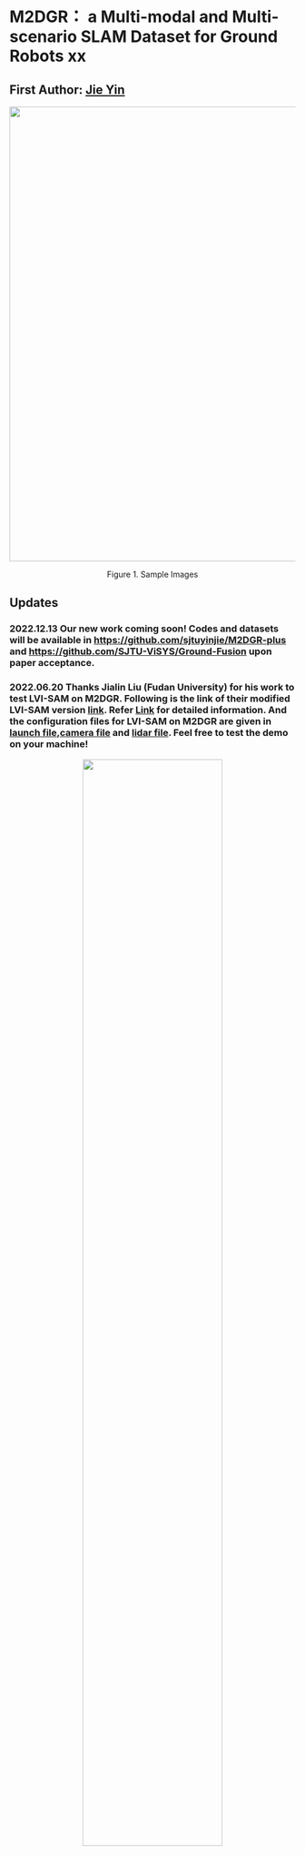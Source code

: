 


# M2DGR： a Multi-modal and Multi-scenario SLAM Dataset for Ground Robots xx
## First Author: [Jie Yin](https://github.com/sjtuyinjie?tab=repositories)
<div align=center>
<img src="https://github.com/sjtuyinjie/mypics/blob/main/bigsix.jpg" width="800px">

</div>
<p align="center">Figure 1. Sample Images</p>


## Updates

### 2022.12.13 Our new work coming soon! Codes and datasets will be available in https://github.com/sjtuyinjie/M2DGR-plus and https://github.com/SJTU-ViSYS/Ground-Fusion upon paper acceptance. 


### 2022.06.20   Thanks Jialin Liu (Fudan University) for his work to test LVI-SAM on M2DGR. Following is the link of their modified LVI-SAM version [link](https://github.com/electech6/LVI-SAM_detailed_comments). Refer [Link](https://github.com/SJTU-ViSYS/M2DGR/blob/main/LVISAM-modified.md) for detailed information. And the configuration files for LVI-SAM on M2DGR are given in [launch file](https://github.com/SJTU-ViSYS/M2DGR/blob/main/module_sam.launch),[camera file](https://github.com/SJTU-ViSYS/M2DGR/blob/main/my_params_camera.yaml) and [lidar file](https://github.com/SJTU-ViSYS/M2DGR/blob/main/my_params_lidar.yaml). Feel free to test the demo on your machine!

<center>
<img src="https://github.com/shuttworth/Record_Datasets_For_LVI-SAM/blob/main/img/gate_01_v1.gif" width="70%">
</center>

<center>
<img src="https://github.com/shuttworth/Record_Datasets_For_LVI-SAM/blob/main/img/street_08_v1.gif" width="70%">
</center>

<p align="left">LVI-SAM on M2DGR</p>

2022.02.18   We have upload a brand new SLAM dataset with GNSS, vision and IMU information. Here is our link [SJTU-GVI](https://github.com/sjtuyinjie/SJTU_GVI). Different from M2DGR, new data is captured on a real car and it records GNSS raw measurements with a Ublox ZED-F9P device to facilitate GNSS-SLAM. Give us a star and folk the project if you like it.


2022.02.01   Our work has been accepted by ICRA2022!


## NOTICE
### We strongly recommend that the newly proposed SLAM algorithm be tested on our data, because our data has following features:
1. A  rich pool of sensory information including vision, lidar, IMU, GNSS,event, thermal-infrared images and so on
2. Various scenarios in real-world environments including lifts, streets, rooms, halls and so on.
3. Our dataset brings great challenge to existing SLAM algorithms including LIO-SAM and ORB-SLAM3. If your proposed algorihm outperforms SOTA systems on M2DGR, your paper will be much more convincing and valuable.


## ABSTRACT:

We introduce M2DGR: a novel large-scale dataset collected by a ground robot with a full sensor-suite including six fish-eye and one sky-pointing RGB cameras, an infrared camera, an event camera, a Visual-Inertial Sensor (VI-sensor), an inertial measurement unit (IMU), a LiDAR, a consumer-grade Global Navigation Satellite System (GNSS) receiver and a GNSS-IMU navigation system with real-time kinematic (RTK) signals. All those sensors were well-calibrated and synchronized, and their data were recorded simultaneously. The ground truth trajectories were obtained by the motion capture device, a laser 3D tracker, and an RTK receiver.  The dataset comprises 36 sequences (about 1TB) captured in diverse scenarios including both indoor and outdoor environments. We evaluate state-of-the-art SLAM algorithms on M2DGR. Results show that existing solutions perform poorly in some scenarios. For the benefit of the research community, we make the dataset and tools public.

Keywords:Dataset, Multi-model, Multi-scenario,Ground Robot

## MAIN CONTRIBUTIONS:
* We collected long-term challenging sequences for ground robots both indoors and outdoors with a complete sensor suite, which includes six surround-view fish-eye cameras, a sky-pointing fish-eye camera, a perspective color camera, an event camera, an infrared camera, a 32-beam LIDAR, two GNSS receivers, and two IMUs. To our knowledge, this is the first SLAM dataset focusing on ground robot navigation with such rich sensory information.
* We recorded trajectories in a few challenging scenarios like lifts, complete darkness, which can easily fail existing localization solutions. These situations are commonly faced in ground robot applications, while they are seldom discussed in previous datasets.
* We launched a comprehensive benchmark for ground robot navigation. On this benchmark, we evaluated existing state-of-the-art SLAM algorithms of various designs and analyzed their characteristics and defects individually.


## Video
[![ICRA2022 Presentation](cover.png)](https://www.youtube.com/watch?v=73enWUwxJ1k)



For Chinese users, try [![bilibili](cover.png)](https://www.bilibili.com/video/BV1q3411G7iF/)










## 1.LICENSE
This work is licensed under MIT license. International License and is provided for academic purpose. If you are interested in our project for commercial purposes, please contact us on 1195391308@qq.com for further communication. 

If you face any problem when using this dataset, feel free to propose an issue. And if you find our dataset helpful in your research, simply give this project a 
. 

The paper has been accepted by both [RA-L](https://www.ieee-ras.org/publications/ra-l/) and [ICRA 2022](https://icra2022.org/). A preprint version of the paper in [Arxiv](https://arxiv.org/abs/2112.13659) and [IEEE RA-L](https://ieeexplore.ieee.org/document/9664374).If you use M2DGR in an academic work, please cite:
~~~
@ARTICLE{9664374,
  author={Yin, Jie and Li, Ang and Li, Tao and Yu, Wenxian and Zou, Danping},
  journal={IEEE Robotics and Automation Letters}, 
  title={M2DGR: A Multi-sensor and Multi-scenario SLAM Dataset for Ground Robots}, 
  year={2021},
  volume={},
  number={},
  pages={1-1},
  doi={10.1109/LRA.2021.3138527}}
~~~



## 2.SENSOR SETUP
### 2.1 Acquisition Platform
Physical drawings and schematics of the ground robot is given below. The unit of the figures is centimeter.

<div align=center>
<img src="https://github.com/sjtuyinjie/mypics/blob/main/newcar4.png" width="800px">
</div>

<p align="left">Figure 2. The GAEA Ground Robot Equipped with a Full Sensor Suite.The directions of the sensors are marked in different colors,red for X,green for Y and blue for Z.</p>









### 2.2 Sensor parameters

All the sensors and track devices and their most important parameters are listed as below:

* **LIDAR** Velodyne VLP-32C, 360 Horizontal Field of View (FOV),-30 to +10 vertical FOV,10Hz,Max Range 200 m,Range Resolution 3 cm, Horizontal Angular Resolution 0.2°.  

* **RGB Camera** FLIR Pointgrey CM3-U3-13Y3C-CS,fish-eye lens,1280*1024,190 HFOV,190 V-FOV, 15 Hz  
* **GNSS** Ublox M8T, GPS/BeiDou, 1Hz  
* **Infrared Camera**,PLUG 617,640*512,90.2 H-FOV,70.6 V-FOV,25Hz;  
* **V-I Sensor**,Realsense d435i,RGB/Depth 640*480,69H-FOV,42.5V-FOV,15Hz;IMU 6-axix, 200Hz  
* **Event Camera** Inivation DVXplorer, 640*480,15Hz;  
* **IMU**,Handsfree A9,9-axis,150Hz;  
* **GNSS-IMU** Xsens Mti 680G. GNSS-RTK,localization precision 2cm,100Hz;IMU 9-axis,100 Hz;  
* **Laser Scanner** Leica MS60, localization 1mm+1.5ppm  
* **Motion-capture System** Vicon Vero 2.2, localization accuracy 1mm, 50 Hz;

The rostopics of our rosbag sequences are listed as follows:

* LIDAR: `/velodyne_points` 

* RGB Camera: 
`/camera/left/image_raw/compressed `,  
`/camera/right/image_raw/compressed `,  
`/camera/third/image_raw/compressed `,  
`/camera/fourth/image_raw/compressed `,  
`/camera/fifth/image_raw/compressed `,  
`/camera/sixth/image_raw/compressed `,  
`/camera/head/image_raw/compressed `  
* GNSS Ublox M8T:  
`/ublox/aidalm `,  
`/ublox/aideph `,  
`/ublox/fix `,  
`/ublox/fix_velocity `,  
`/ublox/monhw `,  
`/ublox/navclock `,  
`/ublox/navpvt `,  
`/ublox/navsat `,  
`/ublox/navstatus `,  
`/ublox/rxmraw `  


* Infrared Camera:`/thermal_image_raw ` 
* V-I Sensor:  
`/camera/color/image_raw/compressed `,  
`/camera/imu`
* Event Camera:  
`/dvs/events`,  
`/dvs_rendering/compressed`
* IMU: `/handsfree/imu `
 

## 3.DATASET SEQUENCES


**We make public ALL THE SEQUENCES with their GT now.**

<div align=center>

<img src="https://github.com/sjtuyinjie/mypics/blob/main/dynamic.gif" width="400px">
</div>

<p align="left">Figure 3. A sample video with fish-eye image(both forward-looking and sky-pointing),perspective image,thermal-infrared image,event image and lidar odometry</p>


An overview of M2DGR is given in the table below:
Scenario|Street|Circle|Gate|Walk|Hall|Door|Lift|Room|Roomdark|TOTAL
--|:--|:--:|--:|--:|--:|--:|--:|--:|--:|--:
Number | 10|2|3|1|5|2|4|3|6|36
Size/GB|590.7|50.6| 65.9|21.5| 117.4 |46.0|112.1|45.3|171.1|1220.6
Duration/s |7958 | 478| 782 |291 |1226|588|1224|275|866|13688
Dist/m |7727.72| 618.03| 248.40|263.17|845.15|200.14|266.27|144.13|395.66|10708.67
Ground Truth  |RTK/INS |RTK/INS |RTK/INS |RTK/INS |Leica |Leica |Leica |Mocap|Mocap| ---



### 3.1 Outdoors

<div align=center>
<img src="https://github.com/sjtuyinjie/mypics/blob/main/forgithub/outdoor.png" width="400px">
<p align="center">Figure 4. Outdoor Sequences:all trajectories are mapped in different colors.</p>
  


Sequence Name|Collection Date|Total Size|Duration|Features|Rosbag|GT
--|:--|:--:|--:|--:|--:|--:
gate_01|2021-07-31|16.4g|172s|dark,around gate|[Rosbag](https://sjtueducn-my.sharepoint.com/:u:/g/personal/594666_sjtu_edu_cn/ET3mU1rvdTpEl8VYvC25q7YB5pmPQlwru0jBbQ9iu0oAMA?e=LrKUpJ)|[GT](https://sjtueducn-my.sharepoint.com/:t:/g/personal/594666_sjtu_edu_cn/EfipLVtlRChHvwklkDPylPgBSIQry0_JdfqH-6DaxWCaNA?e=idVsY4)
gate_02|2021-07-31|27.3g|327s|dark,loop back|[Rosbag](https://sjtueducn-my.sharepoint.com/:u:/g/personal/594666_sjtu_edu_cn/EY7fHSh4NnxBvemze1JS8TEBy5beLh_xlJ6mdi2IYmeY9w?e=xIcvDe)|[GT](https://sjtueducn-my.sharepoint.com/:t:/g/personal/594666_sjtu_edu_cn/ETaXuADPMrNKlFn6pI9aqeoBmcgHr86fIsvDBB6cSaTBLA?e=gzaHPW)
gate_03|2021-08-04|21.9g|283s|day|[Rosbag](https://sjtueducn-my.sharepoint.com/:u:/g/personal/594666_sjtu_edu_cn/EUthdjvVIVdFmFxR82jzVqUBQTpsfvvb26pYtb0yj-_hlw?e=6MWwmJ)|[GT](https://sjtueducn-my.sharepoint.com/:t:/g/personal/594666_sjtu_edu_cn/ETj90pEu4PBDpYIoI0nWEAMBiWU68VXMXpU7MKwWnpdXxA?e=1KLdX3)


Sequence Name|Collection Date|Total Size|Duration|Features|Rosbag|GT
--|:--|:--:|--:|--:|--:|--:
Circle_01|2021-08-03|23.3g|234s|Circle|[Rosbag](https://sjtueducn-my.sharepoint.com/:u:/g/personal/594666_sjtu_edu_cn/EUVwex_LapBFrWV4ZtXocoYBE29aoQkPVdwWGhSFcioEtQ?e=YRRV9L)|[GT](https://sjtueducn-my.sharepoint.com/:t:/g/personal/594666_sjtu_edu_cn/EUlLxD27cGFArKGnpwkGrgEBr9FVGaSojLGVhJSNKaLLqQ?e=Bkptlj)
Circle_02|2021-08-07|27.3g|244s|Circle|[Rosbag](https://sjtueducn-my.sharepoint.com/:u:/g/personal/594666_sjtu_edu_cn/EeVG96IFCfxDlDLH8xefa3EBEMjCm4_8__V8JZ4ivMGoww?e=FVgjhB)|[GT](https://sjtueducn-my.sharepoint.com/:t:/g/personal/594666_sjtu_edu_cn/EfVe45nxzepBsZSFp-yzqRMBpg_PYdZVS1L3FOYqA8WdcA?e=5BcVrA)

Sequence Name|Collection Date|Total Size|Duration|Features|Rosbag|GT
--|:--|:--:|--:|--:|--:|--:
street_01|2021-08-06|75.8g|1028s|street and buildings,night,zigzag,long-term|[Rosbag](https://sjtueducn-my.sharepoint.com/:u:/g/personal/594666_sjtu_edu_cn/EavjoipiTMRIjUvmodSGGsoB8rg0_pOkp6pqDScr8h4zvQ?e=OjtWkL)|[GT](https://sjtueducn-my.sharepoint.com/:t:/g/personal/594666_sjtu_edu_cn/ES2todVoF5VGmLo8WwKxcRYB4nyw6-zNR86I4BxAPnv_wg?e=ZtalWi)
street_02|2021-08-03|83.2g|1227s|day,long-term|[Rosbag](https://sjtueducn-my.sharepoint.com/:u:/g/personal/594666_sjtu_edu_cn/EQj5QBBHONpFj-hlvXOQBr0BM0NP9nhNuw-X9UtwOMMuNw?e=ZrxudN)|[GT](https://sjtueducn-my.sharepoint.com/:t:/g/personal/594666_sjtu_edu_cn/EfOmlQh5BvJAorfLiI7orFgBJRR94rEjU163lvWgLAlA2Q?e=Z7mAcd)
street_03|2021-08-06|21.3g|354s|night,back and fourth,full speed|[Rosbag](https://sjtueducn-my.sharepoint.com/:u:/g/personal/594666_sjtu_edu_cn/EQU95R6TOAZIkaoFuHJLU-kB9qJEIDeEsECB3Gjc9Nmx8A?e=J1AKwY)|[GT](https://sjtueducn-my.sharepoint.com/:t:/g/personal/594666_sjtu_edu_cn/EQ4l4FNo69dPjWco2Pk8Zy4BuPWTFUGQHOv2KdO4MbTv2g?e=ZZf9ok)
street_04|2021-08-03|48.7g|858s|night,around lawn,loop back|[Rosbag](https://sjtueducn-my.sharepoint.com/:u:/g/personal/594666_sjtu_edu_cn/Ea72BxSXFYhDrp_FGNlJ2ukBx3CQSlv0Wah5nFUJtIntrw?e=4rwi7H)|[GT](https://sjtueducn-my.sharepoint.com/:t:/g/personal/594666_sjtu_edu_cn/EadWM6nH74hBusYGre63WRcB0fM_ynkFJu2ibpSWtr5P-w?e=K7FJzV)
street_05|2021-08-04|27.4g|469s|night,staight line|[Rosbag](https://sjtueducn-my.sharepoint.com/:u:/g/personal/594666_sjtu_edu_cn/EUClV6vL2zhAicOwwO1WiroBK-fPzTu8K8NtMfgdMAxIqw?e=r50mNo)|[GT](https://sjtueducn-my.sharepoint.com/:t:/g/personal/594666_sjtu_edu_cn/EYrYgnp716xKo0-wcyVX2Z4BTnbbZuQrwYgaJIzREs923Q?e=gcGt7I)
street_06|2021-08-04|35.0g|494s|night,one turn|[Rosbag](https://sjtueducn-my.sharepoint.com/:u:/g/personal/594666_sjtu_edu_cn/EZ4HAXvNQXRCgRKSLpE3yX0BsM24PkXwAd-NopVc7ueNzA?e=oUw91h)|[GT](https://sjtueducn-my.sharepoint.com/:t:/g/personal/594666_sjtu_edu_cn/ETFW7vEEmp9JvJiVZef0wooBN9r7mt8jj1WmVdzzNiIp7A?e=67FHW4)
street_07|2021-08-06|77.2g|929s|dawn,zigzag,sharp turns|[Rosbag](https://sjtueducn-my.sharepoint.com/:u:/g/personal/594666_sjtu_edu_cn/EfScTXrKjAdGg1w9xZ-yZgIBWu9gIswakQToN9guMPatQQ?e=YvjAUg)|[GT](https://sjtueducn-my.sharepoint.com/:t:/g/personal/594666_sjtu_edu_cn/EefcYHlgA-RJiTl1jZl9r4ABr2YcrmTX7InDG_W6cHHrFQ?e=NQB203)
street_08|2021-08-06|31.2g|491s|night,loop back,zigzag|[Rosbag](https://sjtueducn-my.sharepoint.com/:u:/g/personal/594666_sjtu_edu_cn/EdgojePkM2ZNszS6JM80D90B-2q68wWQ1vZijzeaH-IQrw?e=iwVIiX)|[GT](https://sjtueducn-my.sharepoint.com/:t:/g/personal/594666_sjtu_edu_cn/Ecv4IRMW5rBPn22pxW-xEYQBGinyVxrP6htbpS3HGnOpiA?e=TJXzJz)
street_09|2021-08-07|83.2g|907s|day,zigzag|[Rosbag](https://sjtueducn-my.sharepoint.com/:u:/g/personal/594666_sjtu_edu_cn/Ee5hiGAdou5OvPI_xeOHBh4BtRntB8-5qLXqCuXhXNB-Yw?e=wEkptw)|[GT](https://sjtueducn-my.sharepoint.com/:t:/g/personal/594666_sjtu_edu_cn/EXb__m3Z0wdLkv_ybnXDOlUBVV41XM8_G1yHNO9oZKJE1w?e=xaZBGo)
street_010|2021-08-07|86.2g|910s|day,zigzag|[Rosbag](https://sjtueducn-my.sharepoint.com/:u:/g/personal/594666_sjtu_edu_cn/EfcpNeq8p-NLp7kCkaz0WugBf1c9TGtDbVBDy2QHF5rPvQ?e=lpnnAJ)|[GT](https://sjtueducn-my.sharepoint.com/:t:/g/personal/594666_sjtu_edu_cn/ETWkYfjfaP5PuMUJmbHsLS0Btby-9W7V9n4bfob9DGP-pw?e=iOGOBW)
walk_01|2021-08-04|21.5g|291s|day,back and fourth|[Rosbag](https://sjtueducn-my.sharepoint.com/:u:/g/personal/594666_sjtu_edu_cn/EZn2REI4E2BLurJXTaTDpYcBIMOoO3CKh9dsPbcMeMYTKg?e=R4cSKy)|[GT](https://sjtueducn-my.sharepoint.com/:t:/g/personal/594666_sjtu_edu_cn/EfNamQlwIeRGl0-gjktD1UEBMpXSWScVLL7VL1WUPiInhw?e=zmbJNp)
</div>


### 3.2 Indoors
<div align=center>

<img src="https://github.com/sjtuyinjie/mypics/blob/main/forgithub/lift.jpg" width="400px">

<p align="left">Figure 5. Lift Sequences:The robot hang around a hall on the first floor and then went to the second floor by lift.A laser scanner track the trajectory outside the lift</p>
  

  

Sequence Name|Collection Date|Total Size|Duration|Features|Rosbag|GT
--|:--|:--:|--:|--:|--:|--:
lift_01|2021-08-04|18.4g|225s|lift|[Rosbag](https://sjtueducn-my.sharepoint.com/:u:/g/personal/594666_sjtu_edu_cn/EZp-yCPxrxNBg5cM_aWualABVCNktGm29u0RA2UGVmyp2Q?e=BChvEN)|[GT](https://sjtueducn-my.sharepoint.com/:t:/g/personal/594666_sjtu_edu_cn/EQkO6B_IDPtItavRTjwedkoBQDUc6vV2jqtkOsmnWL7lhw?e=dDNVaE)
lift_02|2021-08-04|43.6g|488s|lift|[Rosbag](https://sjtueducn-my.sharepoint.com/:u:/g/personal/594666_sjtu_edu_cn/EfXP5V6Yi3tEvQL-Gbaq4QcBEVNxqacC-tltlzYnFnW7zQ?e=vgyEzS)|[GT](https://sjtueducn-my.sharepoint.com/:t:/g/personal/594666_sjtu_edu_cn/EX9iTyrQjWpKu9dI0Vx9uUkBAeLjUuU-PwUVT4yl1Tit1Q?e=toxiWg)
lift_03|2021-08-15|22.3g|252s|lift|[Rosbag](https://sjtueducn-my.sharepoint.com/:u:/g/personal/594666_sjtu_edu_cn/EWWG7OgCmTpIj_VZixYTkzsBew8ONoMrI13acbZ_8svV3g?e=1OVDYA)|[GT](https://sjtueducn-my.sharepoint.com/:t:/g/personal/594666_sjtu_edu_cn/EQgymOgmbiVDt8NPcb-HiYoBUKkfzJZeJnKZdOvAXMgWtA?e=mzM6kq)
lift_04|2021-08-15|27.8g|299s|lift|[Rosbag](https://sjtueducn-my.sharepoint.com/:u:/g/personal/594666_sjtu_edu_cn/ETrPaBIVaV1EtTVUG9effPIBK1LiJ3pGK93jAdhLZU_Pjg?e=ekVtWl)|[GT](https://sjtueducn-my.sharepoint.com/:t:/g/personal/594666_sjtu_edu_cn/EYgfjuI3fZ9AsjGH1jKwwqcBlXsaRaEZ9TS8Y1VHlTpyCw?e=0fMc5n)

  
  
  

Sequence Name|Collection Date|Total Size|Duration|Features|Rosbag|GT
--|:--|:--:|--:|--:|--:|--:
hall_01|2021-08-01|29.1g|351s|randon walk|[Rosbag](https://sjtueducn-my.sharepoint.com/:u:/g/personal/594666_sjtu_edu_cn/EWQ2bcxWRgZLtK_eSIgnNmoB_ozAyXeEU_MmlVqPZeiB7Q?e=BKghlK)|[GT](https://sjtueducn-my.sharepoint.com/:t:/g/personal/594666_sjtu_edu_cn/EYxqt8qdK2hCgzW7qoQQWEIBvWgJAC7rotStNWxiEXDigg?e=lJabX7)
hall_02|2021-08-08|15.0g|128s|randon walk|[Rosbag](https://sjtueducn-my.sharepoint.com/:u:/g/personal/594666_sjtu_edu_cn/EaAEMKhvsgJCn0bSvlNOENkB-jVOOH4gxrxATSCbwPdUng?e=xCXoXE)|[GT](https://sjtueducn-my.sharepoint.com/:t:/g/personal/594666_sjtu_edu_cn/EWybRtZdpVhBtfPbB4PlvigBNXjgmp8PzHbcMBqUA2ivhA?e=WRoQN9)
hall_03|2021-08-08|20.5g|164s|randon walk|[Rosbag](https://sjtueducn-my.sharepoint.com/:u:/g/personal/594666_sjtu_edu_cn/EWyFq_niW4xIkk9pg2tLVfMBfT9JaC0ZUa0CogD6sND6Ew?e=ODUNxq)|[GT](https://sjtueducn-my.sharepoint.com/:t:/g/personal/594666_sjtu_edu_cn/EVL6pWtJ0yVNgDkZLYonkrMBcVAVN8pO2F5Kdh5tSh9fdg?e=nGDMba)
hall_04|2021-08-15|17.7g|181s|randon walk|[Rosbag](https://sjtueducn-my.sharepoint.com/:u:/g/personal/594666_sjtu_edu_cn/EV0oYa2MNi1HqmhvCM1pbboBAqQlij03bPifdyd_cqZUDA?e=P56O61)|[GT](https://sjtueducn-my.sharepoint.com/:t:/g/personal/594666_sjtu_edu_cn/EUrqpdjawd9HgF7aVQxYL_cBKIye_pFquj3tobdSnj_H2w?e=iAEG0u)
hall_05|2021-08-15|35.1g|402s|circle|[Rosbag](https://sjtueducn-my.sharepoint.com/:u:/g/personal/594666_sjtu_edu_cn/EQRFrzmO2BxFmeAZV_ifTpsBJjdIM7XjQAnmnuDdhE9-Vg?e=WDZwUt)|[GT](https://sjtueducn-my.sharepoint.com/:t:/g/personal/594666_sjtu_edu_cn/EfuK4fEcs0JEtXGNWjEVI9UB9qHZjd7Y4WAs9XLZgmA4hQ?e=zQrXDW)





<img src="https://github.com/sjtuyinjie/mypics/blob/main/forgithub/room.png" width="400px">

<p align="center">Figure 6. Room Sequences:under a Motion-capture system with twelve cameras.</p>
  
Sequence Name|Collection Date|Total Size|Duration|Features|Rosbag|GT
--|:--|:--:|--:|--:|--:|--:
room_01|2021-07-30|14.0g|72s|room,bright|[Rosbag](https://sjtueducn-my.sharepoint.com/:u:/g/personal/594666_sjtu_edu_cn/EfG372xf9h9Dl0xjm5XcDgoB7JP0SsWJfAfpfO2CU-QOmw?e=XINjaC)|[GT](https://sjtueducn-my.sharepoint.com/:t:/g/personal/594666_sjtu_edu_cn/ER6DA9bugPZNphRXA-zT_8QB4Hj0r0564NXknXHrlWuEcg?e=SlLMZM)
room_02|2021-07-30|15.2g|75s|room,bright|[Rosbag](https://sjtueducn-my.sharepoint.com/:u:/g/personal/594666_sjtu_edu_cn/EaVK6tu2gs5NnOpAhhWrTPEBK_cpPGiq_1vDXET2GTCeNQ?e=2QpXCE)|[GT](https://sjtueducn-my.sharepoint.com/:t:/g/personal/594666_sjtu_edu_cn/ES-9QFWKEeBNqxyMv5dJe7EB5YxfTzi8v3x2Hf1aLObnAg?e=ifwPHL)
room_03|2021-07-30|26.1g|128s|room,bright|[Rosbag](https://sjtueducn-my.sharepoint.com/:u:/g/personal/594666_sjtu_edu_cn/EZfZZNphLARHl0H4zLbM_kABbwkgl5efzhVqUeia8T-adQ?e=aWHDbk)|[GT](https://sjtueducn-my.sharepoint.com/:t:/g/personal/594666_sjtu_edu_cn/EbcfH0djHMxCos8kfIH4i6wBBazfAOcFu6DLDSThzATf-w?e=W630hf)
room_dark_01|2021-07-30|20.2g|111s|room,dark|[Rosbag](https://sjtueducn-my.sharepoint.com/:u:/g/personal/594666_sjtu_edu_cn/EXx8PoEtySBCvzFbYnQrFIkBDnjodZJ97_EVvXeSHW3snw?e=ZVsp9L)|[GT](https://sjtueducn-my.sharepoint.com/:t:/g/personal/594666_sjtu_edu_cn/Ee4o6_FIKeNPqG-f2ahm7p0BPUExaiMABzHfvhj1xGRitQ?e=6IwX76)
room_dark_02|2021-07-30|30.3g|165s|room,dark|[Rosbag](https://sjtueducn-my.sharepoint.com/:u:/g/personal/594666_sjtu_edu_cn/ERbnfghuh-NFo9W0Sev8cggBQQiTQLzjFiQy5So7j3J9tw?e=KEbKXr)|[GT](https://sjtueducn-my.sharepoint.com/:t:/g/personal/594666_sjtu_edu_cn/Ef_CAOf_e-VLlu9xdAm2QSIBTP0B1QNm7uRG-s9EWib4hg?e=95qPDA)
room_dark_03|2021-07-30|22.7g|116s|room,dark|[Rosbag](https://sjtueducn-my.sharepoint.com/:u:/g/personal/594666_sjtu_edu_cn/EXwiG7vYnsdKh2OotVeQKYsByEtckw39FPXiWLXBrA5kqw?e=0ZR9jg)|[GT](https://sjtueducn-my.sharepoint.com/:t:/g/personal/594666_sjtu_edu_cn/EXjFPcy4SrlCk5ZRvY9nGMkBzZuaSC6NVqPweU-1_OozuQ?e=E9uKVh)
room_dark_04|2021-08-15|29.3g|143s|room,dark|[Rosbag](https://sjtueducn-my.sharepoint.com/:u:/g/personal/594666_sjtu_edu_cn/EQqOn3hvPFVHin6apSr233wBJuG69N2iDPSauYQhKker4A?e=QUABfA)|[GT](https://sjtueducn-my.sharepoint.com/:t:/g/personal/594666_sjtu_edu_cn/EZ01sVBMNV9FloNLhb7XdeIB1bIp0GtwoxS0pXirZ9dO6A?e=KFFArd)
room_dark_05|2021-08-15|33.0g|159s|room,dark|[Rosbag](https://sjtueducn-my.sharepoint.com/:u:/g/personal/594666_sjtu_edu_cn/Ead7Ayxgh0REuN1J5SPDFFUBKMF8X3w2eGBCjOgefOs-VA?e=czasTj)|[GT](https://sjtueducn-my.sharepoint.com/:t:/g/personal/594666_sjtu_edu_cn/ET5ihyrgN3FCpR_i6yZeVPYBBANJ57Cq5ly44ddTOpPl7Q?e=la7ifj)
room_dark_06|2021-08-15|35.6g|172s|room,dark|[Rosbag](https://sjtueducn-my.sharepoint.com/:u:/g/personal/594666_sjtu_edu_cn/EUefMvN3g6hMos_qxocEH-4BYMFnt-yF4HxECfx3nDy81Q?e=laORp2)|[GT](https://sjtueducn-my.sharepoint.com/:t:/g/personal/594666_sjtu_edu_cn/ESjB6YrPnKhMuSb-hM_ZSw0BltnaLhn41H6LgexZjebNsA?e=xuEjTp)
</div>




  

  
### 3.3 alternative indoors and outdoors
  
<div align=center>
<img src="https://github.com/sjtuyinjie/mypics/blob/main/forgithub/door.jpg" width="400px">
<p align="center">Figure 7. Door Sequences:A laser scanner track the robot through a door from indoors to outdoors.</p>


Sequence Name|Collection Date|Total Size|Duration|Features|Rosbag|GT
--|:--|:--:|--:|--:|--:|--:
door_01|2021-08-04|35.5g|461s|outdoor to indoor to outdoor,long-term|[Rosbag](https://sjtueducn-my.sharepoint.com/:u:/g/personal/594666_sjtu_edu_cn/ERxIk8o_HwlAgbqJ2wwgHl8Br3uBZhyuBbxM2bG_0A6QYA?e=uQr94R)|[GT](https://sjtueducn-my.sharepoint.com/:t:/g/personal/594666_sjtu_edu_cn/EVgYKmnhIy9AhCC1tOOKUOYB91dEx3mGmFQ9ewLtlNDw6g?e=uylMro)
door_02|2021-08-04|10.5g|127s|outdoor to indoor,short-term|[Rosbag](https://sjtueducn-my.sharepoint.com/:u:/g/personal/594666_sjtu_edu_cn/EWCKNoEfAmxGsahwnJDYWS4BfgEPoONQKR8HAuZA4ng5eg?e=KB9PYF)|[GT](https://sjtueducn-my.sharepoint.com/:t:/g/personal/594666_sjtu_edu_cn/EdOFufA_mTxCoVlzcu285xoBpNQkaTaYdfL8Nd0Nad6mBQ?e=bxEbOK)

</div>


## 4. CONFIGURERATION FILES
For convenience of evaluation, we provide configuration files of some well-known SLAM systems as below:

[A-LOAM](https://github.com/sjtuyinjie/toolkit/blob/main/config_files/aloam/aloam_velodyne_HDL_32.launch),

[LeGO-LOAM](https://github.com/sjtuyinjie/toolkit/blob/main/config_files/legoloam/run.launch),

[LINS](https://github.com/sjtuyinjie/toolkit/blob/main/config_files/lins/exp_port.yaml),

[LIO-SAM](https://github.com/sjtuyinjie/toolkit/blob/main/config_files/liosam/params.yaml),

[VINS-MONO](https://github.com/sjtuyinjie/toolkit/blob/main/config_files/vins/mytest.launch),

[ORB-Pinhole](https://github.com/sjtuyinjie/toolkit/blob/main/config_files/orb3/paperd435i.yaml),

[ORB-Fisheye](https://github.com/sjtuyinjie/toolkit/blob/main/config_files/orb3/paperleft.yaml),

[ORB-Thermal](https://github.com/sjtuyinjie/toolkit/blob/main/config_files/orb3/paperthermal.yaml),

[CUBMAPSLAM](https://github.com/sjtuyinjie/toolkit/blob/main/config_files/cubemapslam/runCubemapstreet_06.sh)

## 5.DEVELOPMENT TOOLKITS
### 5.1 Extracting Images
* For rosbag users, first make image view
~~~
roscd image_view
rosmake image_view
sudo apt-get install mjpegtools
~~~

open a terminal,type roscore.And then open another,type
~~~
rosrun image_transport republish compressed in:=/camera/color/image_raw raw out:=/camera/color/image_raw respawn="true"
~~~
* For non-rosbag users,just take advantage of following script  [export_tum](https://github.com/sjtuyinjie/toolkit/blob/main/export_tum.py),[export_euroc](https://github.com/sjtuyinjie/toolkit/blob/main/export_euroc.py) and [get_csv](https://github.com/sjtuyinjie/toolkit/blob/main/img2csv.py) to get data in formats of Tum or EuRoC.

### 5.2 Evaluation
We use open-source tool [evo](https://github.com/MichaelGrupp/evo) for evalutation.
To install evo,type
~~~
pip install evo --upgrade --no-binary evo
~~~
To evaluate monocular visual SLAM,type
~~~
evo_ape tum street_07.txt your_result.txt -vaps
~~~
To evaluate LIDAR SLAM,type
~~~
evo_ape tum street_07.txt your_result.txt -vap
~~~
To test GNSS based methods,type
~~~
evo_ape tum street_07.txt your_result.txt -vp
~~~

### 5.3 Calibration
For camera intrinsics,visit [Ocamcalib](http://sites.google.com/site/scarabotix/ocamcalib-toolbox) for omnidirectional model.
visit [Vins-Fusion](https://github.com/HKUST-Aerial-Robotics/VINS-Fusion) for pinhole and MEI model.
use [Opencv](https://opencv.org/) for Kannala Brandt model

For IMU intrinsics,visit [Imu_utils](https://github.com/gaowenliang/imu_utils)

For extrinsics between cameras and IMU,visit [Kalibr](https://github.com/ethz-asl/kalibr)
For extrinsics between Lidar and IMU,visit [Lidar_IMU_Calib](https://github.com/APRIL-ZJU/lidar_IMU_calib) 
For extrinsics between cameras and Lidar, visit [Autoware](https://github.com/Autoware-AI/autoware.ai) 
### 5.4 Getting RINEX files
For GNSS based methods like [RTKLIB](http://www.rtklib.com/),we usually need to get data in the format of RINEX. To make use of GNSS raw measurements, we use [Link](https://github.com/TakahashiJinxu/ublox2rinex) toolkit.

### 5.5 ROS drivers for UVC cameras 
We write a ROS driver for UVC cameras to record our thermal-infrared image. 
[UVC ROS driver](https://github.com/sjtuyinjie/toolkit/tree/main/thermal_ws/src)


## 6.FUTURE PLANS
In the future, we plan to update and extend our project from time to time, striving to build a comprehensive SLAM benchmark similar to the KITTI dataset for ground robots.
### If you have any suggestions or questions, do not hesitate to propose an issue. And if you find our dataset helpful in your research, a simple star is the best affirmation for us.

## 7.ACKNOWLEGEMENT
This work is supported by NSFC(62073214). Authors from SJTU hereby express our appreciation.

